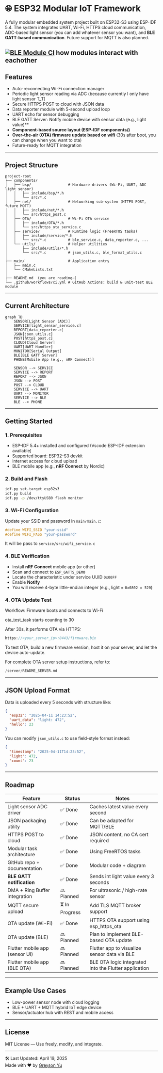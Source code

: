 # 🌐 ESP32 Modular IoT Framework 

A fully modular embedded system project built on ESP32-S3 using ESP-IDF 5.4. The system integrates UART, Wi-Fi, HTTPS cloud communication, ADC-based light sensor (you can add whatever sensor you want), and **BLE GATT-based communication**. Future support for MQTT is also planned.

[![BLE Module CI](https://github.com/MrRaidrop/esp32_ble_mqtt_https_sensors/actions/workflows/ci.yml/badge.svg)](https://github.com/MrRaidrop/esp32_ble_mqtt_https_sensors/actions)
how modules interact with eachother
---

##  Features

-  Auto-reconnecting Wi-Fi connection manager
-  Periodic light sensor reading via ADC (because currently I only have light sensor T_T)
-  Secure HTTPS POST to cloud with JSON data
-  Data reporter module with 5-second upload loop
-  UART echo for sensor debugging
-  BLE GATT Server: Notify mobile device with sensor data (e.g., light value)**
-  **Component‑based source layout (ESP‑IDF components/)**
-  **Over-the-air (OTA) firmware update based on wifi** (30s after boot, you can change when you want to ota)
-  Future-ready for MQTT integration

---

##  Project Structure

```
project-root
├── components/
│   ├── bsp/                 # Hardware drivers (Wi‑Fi, UART, ADC light sensor)
│   │   ├── include/bsp/*.h
│   │   └── src/*.c
│   ├── net/                 # Networking sub‑system (HTTPS POST, future MQTT)
│   │   ├── include/net/*.h
│   │   └── src/https_post.c
│   ├── OTA/                 # Wi‑Fi OTA service
│   │   ├── include/OTA/*.h
│   │   └── src/https_ota_service.c
│   ├── service/             # Runtime logic (FreeRTOS tasks)
│   │   ├── include/service/*.h
│   │   └── src/*.c          # ble_service.c, data_reporter.c, ...
│   └── utils/               # Helper utilities
│       ├── include/utils/*.h
│       └── src/*.c          # json_utils.c, ble_format_utils.c
│
├── main/                    # Application entry
│   ├── main.c
│   └── CMakeLists.txt
│
├── README.md  (you are reading~)
└── .github/workflows/ci.yml # GitHub Actions: build & unit‑test BLE module

```

---

##  Current Architecture

```
graph TD
    SENSOR[Light Sensor (ADC)]
    SERVICE[light_sensor_service.c]
    REPORT[data_reporter.c]
    JSON[json_utils.c]
    POST[https_post.c]
    CLOUD[Cloud Server]
    UART[UART Handler]
    MONITOR[Serial Output]
    BLE[BLE GATT Server]
    PHONE[Mobile App (e.g., nRF Connect)]

    SENSOR --> SERVICE
    SERVICE --> REPORT
    REPORT --> JSON
    JSON --> POST
    POST --> CLOUD
    SERVICE --> UART
    UART --> MONITOR
    SERVICE --> BLE
    BLE --> PHONE
```

---

##  Getting Started

### 1. Prerequisites

- ESP-IDF 5.4+ installed and configured (Vscode ESP-IDF extension available)
- Supported board: ESP32-S3 devkit
- Internet access for cloud upload
- BLE mobile app (e.g., **nRF Connect** by Nordic)

### 2. Build and Flash

```bash
idf.py set-target esp32s3
idf.py build
idf.py -p /dev/ttyUSB0 flash monitor
```

### 3. Wi-Fi Configuration

Update your SSID and password in `main/main.c`:

```c
#define WIFI_SSID "your-ssid"
#define WIFI_PASS "your-password"
```
It will be pass to `service/src/wifi_service.c`

### 4. BLE Verification

- Install **nRF Connect** mobile app (or other)
- Scan and connect to `ESP_GATTS_DEMO`
- Locate the characteristic under service UUID `0x00FF`
- Enable **Notify**
- You will receive 4-byte little-endian integer (e.g., light = `0x0802 = 520`)

### 4. OTA Update Test

Workflow:
Firmware boots and connects to Wi-Fi

ota_test_task starts counting to 30

After 30s, it performs OTA via HTTPS:

```c
https://<your_server_ip>:8443/firmware.bin 
```

To test OTA, build a new firmware version, host it on your server, and let the device auto-update.

For complete OTA server setup instructions, refer to:

```c
/server/README_SERVER.md
```

---

##  JSON Upload Format

Data is uploaded every 5 seconds with structure like:

```json
{
  "esp32": "2025-04-11 14:23:52",
  "uart_data": "light: 472",
  "hello": 23
}
```

You can modify `json_utils.c` to use field-style format instead:

```json
{
  "timestamp": "2025-04-11T14:23:52",
  "light": 472,
  "count": 23
}
```

---
##  Roadmap

| Feature                         | Status        | Notes                                                |
|----------------------------------|---------------|------------------------------------------------------|
| Light sensor ADC driver         | ✅ Done        | Caches latest value every second                     |
| JSON packaging utility          | ✅ Done        | Can be adapted for MQTT/BLE                          |
| HTTPS POST to cloud             | ✅ Done        | JSON content, no CA cert required                    |
| Modular task architecture       | ✅ Done        | Using FreeRTOS tasks                                 |
| GitHub repo + documentation     | ✅ Done        | Modular code + diagram                               |
| **BLE GATT notification**       | ✅ Done        | Sends int light value every 3 seconds                |
| DMA + Ring Buffer integration   | 🔜 Planned     | For ultrasonic / high-rate sensor                    |
| MQTT secure upload              | ⏳ In Progress | Add TLS MQTT broker support                          |
| OTA update (Wi-Fi)              | ✅ Done        | HTTPS OTA support using esp_https_ota                |
| OTA update (BLE)                | 🔜 Planned     | Plan to implement BLE-based OTA update               |
| Flutter mobile app (sensor UI)  | 🔜 Planned     | Flutter app to visualize sensor data via BLE         |
| Flutter mobile app (BLE OTA)    | 🔜 Planned     | BLE OTA logic integrated into the Flutter application|

---

##  Example Use Cases

- Low-power sensor node with cloud logging
- BLE + UART + MQTT hybrid IoT edge device
- Sensor/actuator hub with REST and mobile access

---

##  License

MIT License — Use freely, modify, and integrate.

---

🛠️ Last Updated: April 19, 2025  
Made with ❤️ by [Greyson Yu](https://github.com/MrRaidrop)
